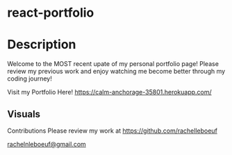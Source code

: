 # react-portfolio

# Description

Welcome to the MOST recent upate of my personal portfolio page! Please review my previous work and enjoy watching me become better through my coding journey!


Visit my Portfolio Here! https://calm-anchorage-35801.herokuapp.com/

## Visuals




Contributions
Please review my work at https://github.com/rachelleboeuf

rachelnleboeuf@gmail.com
